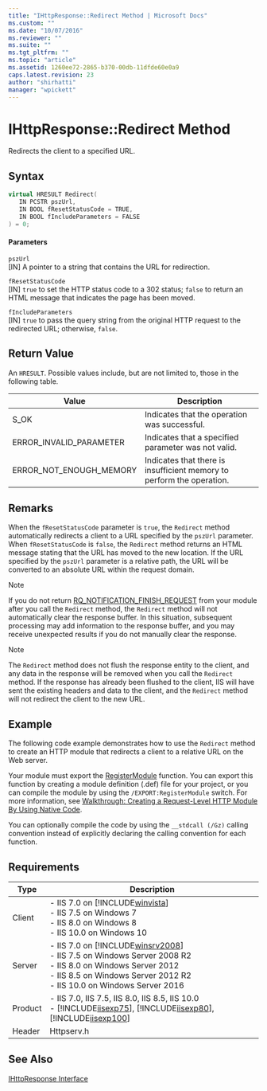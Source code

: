 ```yaml
---
title: "IHttpResponse::Redirect Method | Microsoft Docs"
ms.custom: ""
ms.date: "10/07/2016"
ms.reviewer: ""
ms.suite: ""
ms.tgt_pltfrm: ""
ms.topic: "article"
ms.assetid: 1260ee72-2865-b370-00db-11dfde60e0a9
caps.latest.revision: 23
author: "shirhatti"
manager: "wpickett"
---
```

# IHttpResponse::Redirect Method
Redirects the client to a specified URL.  
  
## Syntax  
  
```cpp  
virtual HRESULT Redirect(  
   IN PCSTR pszUrl,  
   IN BOOL fResetStatusCode = TRUE,  
   IN BOOL fIncludeParameters = FALSE  
) = 0;  
```  
  
#### Parameters  
 `pszUrl`  
 [IN] A pointer to a string that contains the URL for redirection.  
  
 `fResetStatusCode`  
 [IN] `true` to set the HTTP status code to a 302 status; `false` to return an HTML message that indicates the page has been moved.  
  
 `fIncludeParameters`  
 [IN] `true` to pass the query string from the original HTTP request to the redirected URL; otherwise, `false`.  
  
## Return Value  
 An `HRESULT`. Possible values include, but are not limited to, those in the following table.  
  
|Value|Description|  
|-----------|-----------------|  
|S_OK|Indicates that the operation was successful.|  
|ERROR_INVALID_PARAMETER|Indicates that a specified parameter was not valid.|  
|ERROR_NOT_ENOUGH_MEMORY|Indicates that there is insufficient memory to perform the operation.|  
  
## Remarks  
 When the `fResetStatusCode` parameter is `true`, the `Redirect` method automatically redirects a client to a URL specified by the `pszUrl` parameter. When `fResetStatusCode` is `false`, the `Redirect` method returns an HTML message stating that the URL has moved to the new location. If the URL specified by the `pszUrl` parameter is a relative path, the URL will be converted to an absolute URL within the request domain.  
  
> [!NOTE]
>  If you do not return [RQ_NOTIFICATION_FINISH_REQUEST](../../web-development-reference\webdev-native-api-reference/request-notification-status-enumeration.md) from your module after you call the `Redirect` method, the `Redirect` method will not automatically clear the response buffer. In this situation, subsequent processing may add information to the response buffer, and you may receive unexpected results if you do not manually clear the response.  
  
> [!NOTE]
>  The `Redirect` method does not flush the response entity to the client, and any data in the response will be removed when you call the `Redirect` method. If the response has already been flushed to the client, IIS will have sent the existing headers and data to the client, and the `Redirect` method will not redirect the client to the new URL.  
  
## Example  
 The following code example demonstrates how to use the `Redirect` method to create an HTTP module that redirects a client to a relative URL on the Web server.  
  
<!-- TODO: review snippet reference  [!CODE [IHttpResponseRedirect#1](IHttpResponseRedirect#1)]  -->  
  
 Your module must export the [RegisterModule](../../web-development-reference\webdev-native-api-reference/pfn-registermodule-function.md) function. You can export this function by creating a module definition (.def) file for your project, or you can compile the module by using the `/EXPORT:RegisterModule` switch. For more information, see [Walkthrough: Creating a Request-Level HTTP Module By Using Native Code](../../web-development-reference\native-code-development-overview\walkthrough-creating-a-request-level-http-module-by-using-native-code.md).  
  
 You can optionally compile the code by using the `__stdcall (/Gz)` calling convention instead of explicitly declaring the calling convention for each function.  
  
## Requirements  
  
|Type|Description|  
|----------|-----------------|  
|Client|-   IIS 7.0 on [!INCLUDE[winvista](../../wmi-provider/includes/winvista-md.md)]<br />-   IIS 7.5 on Windows 7<br />-   IIS 8.0 on Windows 8<br />-   IIS 10.0 on Windows 10|  
|Server|-   IIS 7.0 on [!INCLUDE[winsrv2008](../../wmi-provider/includes/winsrv2008-md.md)]<br />-   IIS 7.5 on Windows Server 2008 R2<br />-   IIS 8.0 on Windows Server 2012<br />-   IIS 8.5 on Windows Server 2012 R2<br />-   IIS 10.0 on Windows Server 2016|  
|Product|-   IIS 7.0, IIS 7.5, IIS 8.0, IIS 8.5, IIS 10.0<br />-   [!INCLUDE[iisexp75](../../web-development-reference/native-code-api-reference/includes/iisexp75-md.md)], [!INCLUDE[iisexp80](../../web-development-reference/native-code-api-reference/includes/iisexp80-md.md)], [!INCLUDE[iisexp100](../../web-development-reference/native-code-api-reference/includes/iisexp100-md.md)]|  
|Header|Httpserv.h|  
  
## See Also  
 [IHttpResponse Interface](../../web-development-reference\webdev-native-api-reference/ihttpresponse-interface.md)